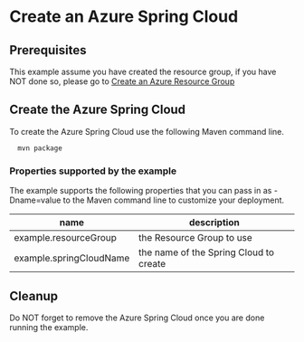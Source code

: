 
# Create an Azure Spring Cloud

## Prerequisites

This example assume you have created the resource group, if you have NOT done so,
please go to [Create an Azure Resource Group](../../resourcegroup-create/README.md)

## Create the Azure Spring Cloud

To create the Azure Spring Cloud use the following Maven command line.

````shell
  mvn package
````

### Properties supported by the example

The example supports the following properties that you can pass in as 
-Dname=value to the Maven command line to customize your deployment.

| name                   | description                            |
|------------------------|----------------------------------------|
| example.resourceGroup  | the Resource Group to use              |
| example.springCloudName| the name of the Spring Cloud to create |

## Cleanup

Do NOT forget to remove the Azure Spring Cloud once you are done running the example.
